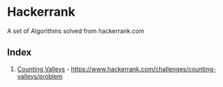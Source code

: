 # Hackerrank

A set of Algorithms solved from hackerrank.com



## Index

1. [Counting Valleys](Counting_Valleys.py) - https://www.hackerrank.com/challenges/counting-valleys/problem